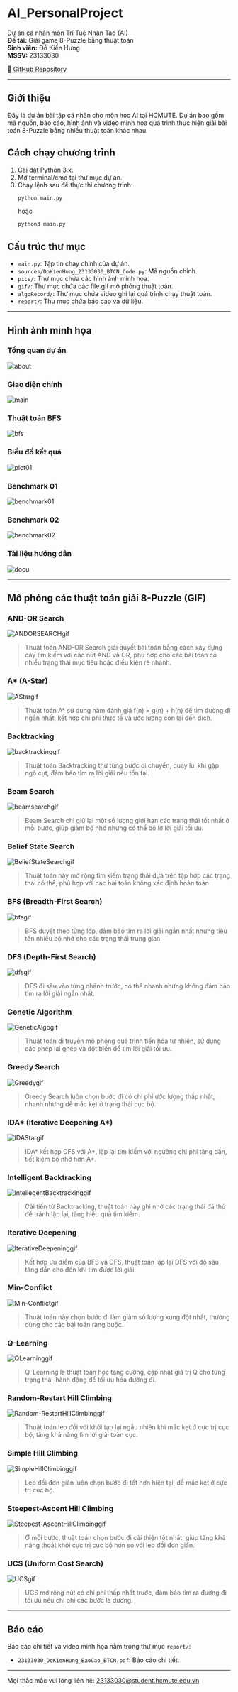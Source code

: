 # AI_PersonalProject

Dự án cá nhân môn Trí Tuệ Nhân Tạo (AI)  
**Đề tài:** Giải game 8-Puzzle bằng thuật toán  
**Sinh viên:** Đỗ Kiến Hưng  
**MSSV:** 23133030

[🔗 GitHub Repository](https://github.com/darktheDE/AI_PersonalProject)

---

## Giới thiệu

Đây là dự án bài tập cá nhân cho môn học AI tại HCMUTE. Dự án bao gồm mã nguồn, báo cáo, hình ảnh và video minh họa quá trình thực hiện giải bài toán 8-Puzzle bằng nhiều thuật toán khác nhau.

## Cách chạy chương trình

1. Cài đặt Python 3.x.
2. Mở terminal/cmd tại thư mục dự án.
3. Chạy lệnh sau để thực thi chương trình:
   ```sh
   python main.py
   ```
   hoặc
   ```sh
   python3 main.py
   ```

## Cấu trúc thư mục

- `main.py`: Tập tin chạy chính của dự án.
- `sources/DoKienHung_23133030_BTCN_Code.py`: Mã nguồn chính.
- `pics/`: Thư mục chứa các hình ảnh minh họa.
- `gif/`: Thư mục chứa các file gif mô phỏng thuật toán.
- `algoRecord/`: Thư mục chứa video ghi lại quá trình chạy thuật toán.
- `report/`: Thư mục chứa báo cáo và dữ liệu.

---

## Hình ảnh minh họa

### Tổng quan dự án
![about](pics/about.png)

### Giao diện chính
![main](pics/main.png)

### Thuật toán BFS
![bfs](pics/bfs.png)

### Biểu đồ kết quả
![plot01](pics/plot01.png)

### Benchmark 01
![benchmark01](pics/benchmark01.png)

### Benchmark 02
![benchmark02](pics/benchmark02.png)

### Tài liệu hướng dẫn
![docu](pics/docu.png)

---

## Mô phỏng các thuật toán giải 8-Puzzle (GIF)

### AND-OR Search
![ANDORSEARCHgif](gif/ANDORSEARCHgif)
> Thuật toán AND-OR Search giải quyết bài toán bằng cách xây dựng cây tìm kiếm với các nút AND và OR, phù hợp cho các bài toán có nhiều trạng thái mục tiêu hoặc điều kiện rẽ nhánh.

### A* (A-Star)
![AStargif](gif/AStargif)
> Thuật toán A* sử dụng hàm đánh giá f(n) = g(n) + h(n) để tìm đường đi ngắn nhất, kết hợp chi phí thực tế và ước lượng còn lại đến đích.

### Backtracking
![backtrackinggif](gif/backtrackinggif)
> Thuật toán Backtracking thử từng bước di chuyển, quay lui khi gặp ngõ cụt, đảm bảo tìm ra lời giải nếu tồn tại.

### Beam Search
![beamsearchgif](gif/beamsearchgif)
> Beam Search chỉ giữ lại một số lượng giới hạn các trạng thái tốt nhất ở mỗi bước, giúp giảm bộ nhớ nhưng có thể bỏ lỡ lời giải tối ưu.

### Belief State Search
![BeliefStateSearchgif](gif/BeliefStateSearchgif)
> Thuật toán này mở rộng tìm kiếm trạng thái dựa trên tập hợp các trạng thái có thể, phù hợp với các bài toán không xác định hoàn toàn.

### BFS (Breadth-First Search)
![bfsgif](gif/bfsgif)
> BFS duyệt theo từng lớp, đảm bảo tìm ra lời giải ngắn nhất nhưng tiêu tốn nhiều bộ nhớ cho các trạng thái trung gian.

### DFS (Depth-First Search)
![dfsgif](gif/dfsgif)
> DFS đi sâu vào từng nhánh trước, có thể nhanh nhưng không đảm bảo tìm ra lời giải ngắn nhất.

### Genetic Algorithm
![GeneticAlgogif](gif/GeneticAlgogif)
> Thuật toán di truyền mô phỏng quá trình tiến hóa tự nhiên, sử dụng các phép lai ghép và đột biến để tìm lời giải tối ưu.

### Greedy Search
![Greedygif](gif/Greedygif)
> Greedy Search luôn chọn bước đi có chi phí ước lượng thấp nhất, nhanh nhưng dễ mắc kẹt ở trạng thái cục bộ.

### IDA* (Iterative Deepening A*)
![IDAStargif](gif/IDAStargif)
> IDA* kết hợp DFS với A*, lặp lại tìm kiếm với ngưỡng chi phí tăng dần, tiết kiệm bộ nhớ hơn A*.

### Intelligent Backtracking
![IntellegentBacktrackinggif](gif/IntellegentBacktrackinggif)
> Cải tiến từ Backtracking, thuật toán này ghi nhớ các trạng thái đã thử để tránh lặp lại, tăng hiệu quả tìm kiếm.

### Iterative Deepening
![IterativeDeepeninggif](gif/IterativeDeepeninggif)
> Kết hợp ưu điểm của BFS và DFS, thuật toán lặp lại DFS với độ sâu tăng dần cho đến khi tìm được lời giải.

### Min-Conflict
![Min-Conflictgif](gif/Min-Conflictgif)
> Thuật toán này chọn bước đi làm giảm số lượng xung đột nhất, thường dùng cho các bài toán ràng buộc.

### Q-Learning
![QLearninggif](gif/QLearninggif)
> Q-Learning là thuật toán học tăng cường, cập nhật giá trị Q cho từng trạng thái-hành động để tối ưu hóa đường đi.

### Random-Restart Hill Climbing
![Random-RestartHillClimbinggif](gif/Random-RestartHillClimbinggif)
> Thuật toán leo đồi với khởi tạo lại ngẫu nhiên khi mắc kẹt ở cực trị cục bộ, tăng khả năng tìm lời giải toàn cục.

### Simple Hill Climbing
![SimpleHillClimbinggif](gif/SimpleHillClimbinggif)
> Leo đồi đơn giản luôn chọn bước đi tốt hơn hiện tại, dễ mắc kẹt ở cực trị cục bộ.

### Steepest-Ascent Hill Climbing
![Steepest-AscentHillClimbinggif](gif/Steepest-AscentHillClimbinggif)
> Ở mỗi bước, thuật toán chọn bước đi cải thiện tốt nhất, giúp tăng khả năng thoát khỏi cực trị cục bộ hơn so với leo đồi đơn giản.

### UCS (Uniform Cost Search)
![UCSgif](gif/UCSgif)
> UCS mở rộng nút có chi phí thấp nhất trước, đảm bảo tìm ra đường đi tối ưu nếu chi phí các bước là dương.

---

## Báo cáo

Báo cáo chi tiết và video minh họa nằm trong thư mục `report/`:
- `23133030_DoKienHung_BaoCao_BTCN.pdf`: Báo cáo chi tiết.
---

Mọi thắc mắc vui lòng liên hệ: 23133030@student.hcmute.edu.vn
